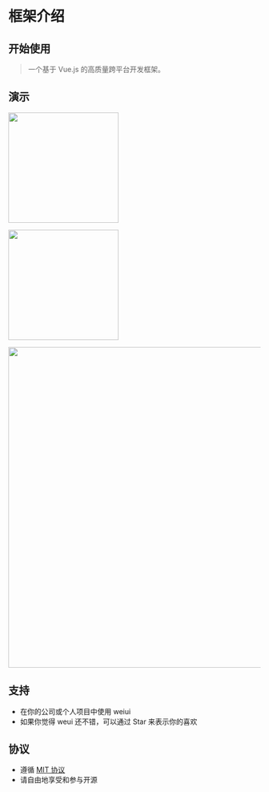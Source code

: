# 框架介绍

## 开始使用

> 一个基于 Vue.js 的高质量跨平台开发框架。

## 演示

<a href="https://weiui.app/app/android.apk" target="_blank"><img src="https://weiui.app/app/android.png" width="220px"></a>

<a href="javascript:alert('没钱申请开发者账号上架！');"><img src="https://weiui.app/app/ios.png" width="220px"></a>

<img src="https://weiui.app/app/demo.png?v=2" width="640px">

## 支持

* 在你的公司或个人项目中使用 weiui
* 如果你觉得 weui 还不错，可以通过 Star 来表示你的喜欢

## 协议

* 遵循 [MIT 协议](http://opensource.org/licenses/MIT)
* 请自由地享受和参与开源

